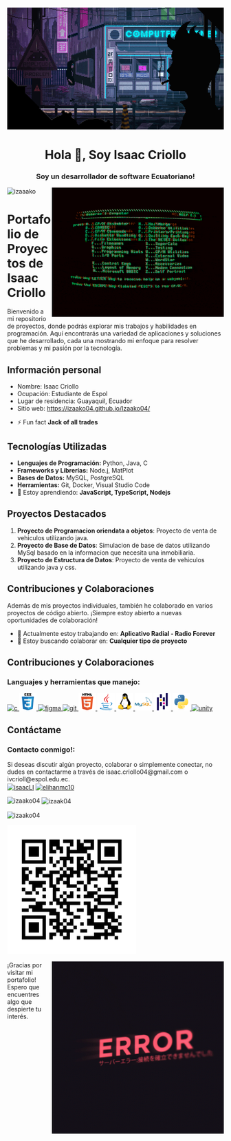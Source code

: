 ![Masterhead](https://raw.githubusercontent.com/izaako04/izaako04/main/main.gif)

<h1 align="center">Hola 👋, Soy Isaac Criollo</h1>
<h3 align="center">Soy un desarrollador de software Ecuatoriano!</h3>

<img align="right" alt="Coding" width="400" src="https://raw.githubusercontent.com/izaako04/izaako04/main/code.gif">

<p align="left"> <img src="https://komarev.com/ghpvc/?username=izaako04&label=Profile%20views&color=0e75b6&style=flat" alt="izaaako" /> </p>

# Portafolio de Proyectos de Isaac Criollo

Bienvenido a mi repositorio de proyectos, donde podrás explorar mis trabajos y habilidades en programación. Aquí encontrarás una variedad de aplicaciones y soluciones que he desarrollado, cada una mostrando mi enfoque para resolver problemas y mi pasión por la tecnología.

## Información personal
* Nombre: Isaac Criollo
* Ocupación: Estudiante de Espol
* Lugar de residencia: Guayaquil, Ecuador
* Sitio web: https://izaako04.github.io/Izaako04/
- ⚡ Fun fact **Jack of all trades** 

## Tecnologías Utilizadas

- **Lenguajes de Programación:** Python, Java, C
- **Frameworks y Librerías:** Node.j, MatPlot
- **Bases de Datos:** MySQL, PostgreSQL
- **Herramientas:** Git, Docker, Visual Studio Code
- 🌱 Estoy aprendiendo:  **JavaScript, TypeScript, Nodejs**

## Proyectos Destacados

1. **Proyecto de Programacion oriendata a objetos**: Proyecto de venta de vehiculos utilizando java.
2. **Proyecto de Base de Datos**: Simulacion de base de datos utilizando MySql basado en la informacion que necesita una inmobiliaria.
3. **Proyecto de Estructura de Datos**: Proyecto de venta de vehiculos utilizando java y css.

## Contribuciones y Colaboraciones

Además de mis proyectos individuales, también he colaborado en varios proyectos de código abierto. 
¡Siempre estoy abierto a nuevas oportunidades de colaboración!

- 🔭 Actualmente estoy trabajando en: **Aplicativo Radial - Radio Forever**
- 👯 Estoy buscando colaborar en: **Cualquier tipo de proyecto**

## Contribuciones y Colaboraciones

<h3 align="left">Languajes y herramientas que manejo:</h3>
<p align="left"> 
    <a href="https://www.cprogramming.com/" target="_blank" rel="noreferrer"> <img src="https://raw.githubusercontent.com/jmnote/z-icons/master/svg/c.svg" alt="c" width="40" height="40"/> </a>  <a href="https://www.w3schools.com/css/" target="_blank" rel="noreferrer"> <img src="https://raw.githubusercontent.com/devicons/devicon/master/icons/css3/css3-original-wordmark.svg" alt="css3" width="40" height="40"/> 
    <a href="https://www.figma.com/" target="_blank" rel="noreferrer"> <img src="https://www.vectorlogo.zone/logos/figma/figma-icon.svg" alt="figma" width="40" height="40"/> </a> <a href="https://git-scm.com/" target="_blank" rel="noreferrer"> <img src="https://www.vectorlogo.zone/logos/git-scm/git-scm-icon.svg" alt="git" width="40" height="40"/> </a> <a href="https://www.w3.org/html/" target="_blank" rel="noreferrer"> <img src="https://raw.githubusercontent.com/devicons/devicon/master/icons/html5/html5-original-wordmark.svg" alt="html5" width="40" height="40"/> </a> 
    <a href="https://www.java.com" target="_blank" rel="noreferrer"> <img src="https://raw.githubusercontent.com/devicons/devicon/master/icons/java/java-original.svg" alt="java" width="40" height="40"/> </a> <a href="https://www.linux.org/" target="_blank" rel="noreferrer"> <img src="https://raw.githubusercontent.com/devicons/devicon/master/icons/linux/linux-original.svg" alt="linux" width="40" height="40"/> </a> <a href="https://www.mysql.com/" target="_blank" rel="noreferrer"> <img src="https://raw.githubusercontent.com/devicons/devicon/master/icons/mysql/mysql-original-wordmark.svg" alt="mysql" width="40" height="40"/> </a> 
    <a href="https://pandas.pydata.org/" target="_blank" rel="noreferrer"> <img src="https://raw.githubusercontent.com/devicons/devicon/2ae2a900d2f041da66e950e4d48052658d850630/icons/pandas/pandas-original.svg" alt="pandas" width="40" height="40"/> </a> <a href="https://www.python.org" target="_blank" rel="noreferrer"> <img src="https://raw.githubusercontent.com/devicons/devicon/master/icons/python/python-original.svg" alt="python" width="40" height="40"/> </a> <a href="https://unity.com/" target="_blank" rel="noreferrer"> <img src="https://www.vectorlogo.zone/logos/unity3d/unity3d-icon.svg" alt="unity" width="40" height="40"/> </a> 
</p>

## Contáctame
<h3 align="left">Contacto conmigo!:</h3>
Si deseas discutir algún proyecto, colaborar o simplemente conectar, no dudes en contactarme a través de
isaac.criollo04@gmail.com o ivcrioll@espol.edu.ec.
<br>
<a href="https://www.linkedin.com/in/isaac-criollo-545b47278/" target="blank"><img align="center" src="https://raw.githubusercontent.com/rahuldkjain/github-profile-readme-generator/master/src/images/icons/Social/linked-in-alt.svg" alt="isaacLI" height="30" width="40" /></a>
<a href="https://instagram.com/isaac.criollo04" target="blank"><img align="center" src="https://raw.githubusercontent.com/rahuldkjain/github-profile-readme-generator/master/src/images/icons/Social/instagram.svg" alt="elihanmc10" height="30" width="40" /></a>
</p>

<p><img align="left" src="https://github-readme-stats.vercel.app/api/top-langs?username=izaako04&show_icons=true&locale=en&layout=compact&theme=tokyonight" alt="izaako04" /></p>

<p>&nbsp;<img align="center" src="https://github-readme-stats.vercel.app/api?username=izaako04&show_icons=true&locale=en&theme=tokyonight" alt="izaak04" /></p>

<p><img align="center" src="https://github-readme-streak-stats.herokuapp.com/?user=izaako04&theme=tokyonight" alt="izaako04" /></p>


![QR](frame.png) 

<img align="right" alt="Coding" width="400" src="https://raw.githubusercontent.com/izaako04/izaako04/main/error.gif">

¡Gracias por visitar mi portafolio! Espero que encuentres algo que despierte tu interés.
